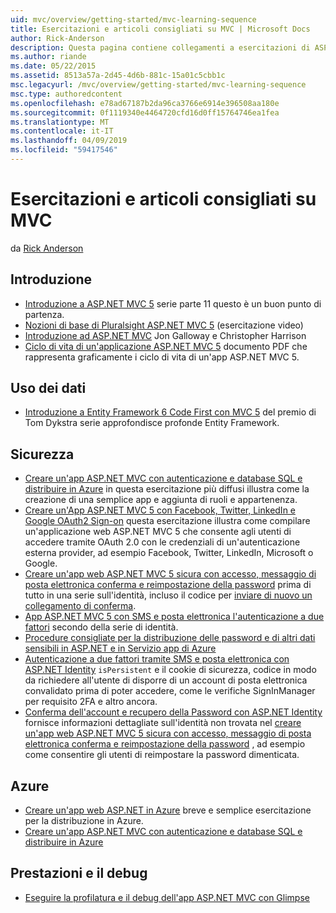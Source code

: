 ```yaml
---
uid: mvc/overview/getting-started/mvc-learning-sequence
title: Esercitazioni e articoli consigliati su MVC | Microsoft Docs
author: Rick-Anderson
description: Questa pagina contiene collegamenti a esercitazioni di ASP.NET MVC e la sequenza consigliata per seguono gli utenti.
ms.author: riande
ms.date: 05/22/2015
ms.assetid: 8513a57a-2d45-4d6b-881c-15a01c5cbb1c
msc.legacyurl: /mvc/overview/getting-started/mvc-learning-sequence
msc.type: authoredcontent
ms.openlocfilehash: e78ad67187b2da96ca3766e6914e396508aa180e
ms.sourcegitcommit: 0f1119340e4464720cfd16d0ff15764746ea1fea
ms.translationtype: MT
ms.contentlocale: it-IT
ms.lasthandoff: 04/09/2019
ms.locfileid: "59417546"
---
```

# <a name="mvc-recommended-tutorials-and-articles"></a>Esercitazioni e articoli consigliati su MVC

da [Rick Anderson]((https://twitter.com/RickAndMSFT))

<a id="pwd"></a>
## <a name="getting-started"></a>Introduzione

- [Introduzione a ASP.NET MVC 5](introduction/getting-started.md) serie parte 11 questo è un buon punto di partenza.
- [Nozioni di base di Pluralsight ASP.NET MVC 5](https://pluralsight.com/training/Player?author=scott-allen&amp;name=aspdotnet-mvc5-fundamentals-m1-introduction&amp;mode=live&amp;clip=0&amp;course=aspdotnet-mvc5-fundamentals) (esercitazione video)
- [Introduzione ad ASP.NET MVC](https://www.microsoftvirtualacademy.com/training-courses/introduction-to-asp-net-mvc) Jon Galloway e Christopher Harrison
- [Ciclo di vita di un'applicazione ASP.NET MVC 5](lifecycle-of-an-aspnet-mvc-5-application.md) documento PDF che rappresenta graficamente i ciclo di vita di un'app ASP.NET MVC 5.

<a id="con"></a>
## <a name="working-with-data"></a>Uso dei dati

- [Introduzione a Entity Framework 6 Code First con MVC 5](getting-started-with-ef-using-mvc/creating-an-entity-framework-data-model-for-an-asp-net-mvc-application.md) del premio di Tom Dykstra serie approfondisce profonde Entity Framework.

<a id="wj"></a>
## <a name="security"></a>Sicurezza

- [Creare un'app ASP.NET MVC con autenticazione e database SQL e distribuire in Azure](https://azure.microsoft.com/documentation/articles/web-sites-dotnet-deploy-aspnet-mvc-app-membership-oauth-sql-database/) in questa esercitazione più diffusi illustra come la creazione di una semplice app e aggiunta di ruoli e appartenenza.
- [Creare un'App ASP.NET MVC 5 con Facebook, Twitter, LinkedIn e Google OAuth2 Sign-on](../security/create-an-aspnet-mvc-5-app-with-facebook-and-google-oauth2-and-openid-sign-on.md) questa esercitazione illustra come compilare un'applicazione web ASP.NET MVC 5 che consente agli utenti di accedere tramite OAuth 2.0 con le credenziali di un'autenticazione esterna provider, ad esempio Facebook, Twitter, LinkedIn, Microsoft o Google.
- [Creare un'app web ASP.NET MVC 5 sicura con accesso, messaggio di posta elettronica conferma e reimpostazione della password](../security/create-an-aspnet-mvc-5-web-app-with-email-confirmation-and-password-reset.md) prima di tutto in una serie sull'identità, incluso il codice per [inviare di nuovo un collegamento di conferma](../security/create-an-aspnet-mvc-5-web-app-with-email-confirmation-and-password-reset.md#rsend).
- [App ASP.NET MVC 5 con SMS e posta elettronica l'autenticazione a due fattori](../security/aspnet-mvc-5-app-with-sms-and-email-two-factor-authentication.md) secondo della serie di identità.
- [Procedure consigliate per la distribuzione delle password e di altri dati sensibili in ASP.NET e in Servizio app di Azure](../../../identity/overview/features-api/best-practices-for-deploying-passwords-and-other-sensitive-data-to-aspnet-and-azure.md)
- [Autenticazione a due fattori tramite SMS e posta elettronica con ASP.NET Identity](../../../identity/overview/features-api/two-factor-authentication-using-sms-and-email-with-aspnet-identity.md) `isPersistent` e il cookie di sicurezza, codice in modo da richiedere all'utente di disporre di un account di posta elettronica convalidato prima di poter accedere, come le verifiche SignInManager per requisito 2FA e altro ancora.
- [Conferma dell'account e recupero della Password con ASP.NET Identity](../../../identity/overview/features-api/account-confirmation-and-password-recovery-with-aspnet-identity.md) fornisce informazioni dettagliate sull'identità non trovata nel [creare un'app web ASP.NET MVC 5 sicura con accesso, messaggio di posta elettronica conferma e reimpostazione della password](../security/create-an-aspnet-mvc-5-web-app-with-email-confirmation-and-password-reset.md) , ad esempio come consentire gli utenti di reimpostare la password dimenticata.

<a id="da"></a>
## <a name="azure"></a>Azure

- [Creare un'app web ASP.NET in Azure](https://azure.microsoft.com/documentation/articles/web-sites-dotnet-get-started/) breve e semplice esercitazione per la distribuzione in Azure.
- [Creare un'app ASP.NET MVC con autenticazione e database SQL e distribuire in Azure](https://azure.microsoft.com/documentation/articles/web-sites-dotnet-deploy-aspnet-mvc-app-membership-oauth-sql-database/)

<a id="perf"></a>
## <a name="performance-and-debugging"></a>Prestazioni e il debug

- [Eseguire la profilatura e il debug dell'app ASP.NET MVC con Glimpse](../performance/profile-and-debug-your-aspnet-mvc-app-with-glimpse.md)
